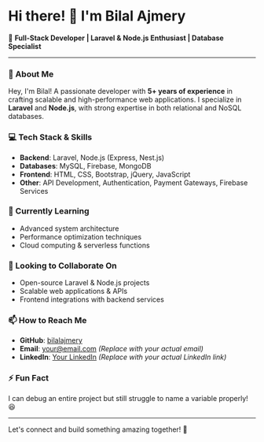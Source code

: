 # Hi there! 👋 I'm Bilal Ajmery

🚀 **Full-Stack Developer | Laravel & Node.js Enthusiast | Database Specialist**

---

### 👀 About Me
Hey, I'm Bilal! A passionate developer with **5+ years of experience** in crafting scalable and high-performance web applications. I specialize in **Laravel** and **Node.js**, with strong expertise in both relational and NoSQL databases. 

### 💻 Tech Stack & Skills
- **Backend**: Laravel, Node.js (Express, Nest.js)
- **Databases**: MySQL, Firebase, MongoDB
- **Frontend**: HTML, CSS, Bootstrap, jQuery, JavaScript
- **Other**: API Development, Authentication, Payment Gateways, Firebase Services

### 🌱 Currently Learning
- Advanced system architecture
- Performance optimization techniques
- Cloud computing & serverless functions

### 💞 Looking to Collaborate On
- Open-source Laravel & Node.js projects
- Scalable web applications & APIs
- Frontend integrations with backend services

### 📫 How to Reach Me
- **GitHub**: [bilalajmery](https://github.com/bilalajmery)
- **Email**: your@email.com *(Replace with your actual email)*
- **LinkedIn**: [Your LinkedIn](https://linkedin.com/in/yourprofile) *(Replace with your actual LinkedIn link)*

### ⚡ Fun Fact
I can debug an entire project but still struggle to name a variable properly! 😆

---
Let's connect and build something amazing together! 🚀
